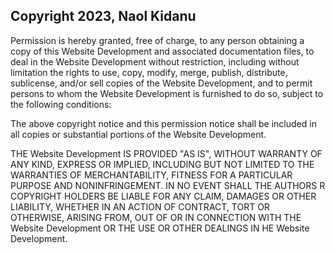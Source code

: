 ## Copyright 2023, Naol Kidanu

Permission is hereby granted, free of charge, to any person obtaining a copy of this Website Development and associated documentation files, to deal in the Website Development without restriction, including without limitation the rights to use, copy, modify, merge, publish, distribute, sublicense, and/or sell copies of the Website Development, and to permit persons to whom the Website Development is furnished to do so, subject to the following conditions:

The above copyright notice and this permission notice shall be included in all copies or substantial portions of the Website Development.

THE Website Development IS PROVIDED "AS IS", WITHOUT WARRANTY OF ANY KIND, EXPRESS OR IMPLIED, INCLUDING BUT NOT LIMITED TO THE WARRANTIES OF MERCHANTABILITY, FITNESS FOR A PARTICULAR PURPOSE AND NONINFRINGEMENT. IN NO EVENT SHALL THE AUTHORS R COPYRIGHT HOLDERS BE LIABLE FOR ANY CLAIM, DAMAGES OR OTHER LIABILITY, WHETHER IN AN ACTION OF CONTRACT, TORT OR OTHERWISE, ARISING FROM, OUT OF OR IN CONNECTION WITH THE Website Development OR THE USE OR OTHER DEALINGS IN HE Website Development.
